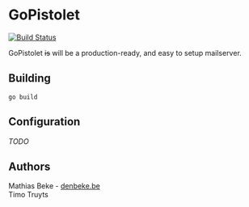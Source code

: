 GoPistolet
==========

[![Build Status](https://travis-ci.org/gopistolet/gopistolet.svg?branch=master)](https://travis-ci.org/gopistolet/gopistolet)

GoPistolet ~~is~~ will be a production-ready, and easy to setup mailserver.

Building
--------

    go build
    
    
    
Configuration
-------------

*TODO*


Authors
-------

Mathias Beke - [denbeke.be](http://denbeke.be)  
Timo Truyts
